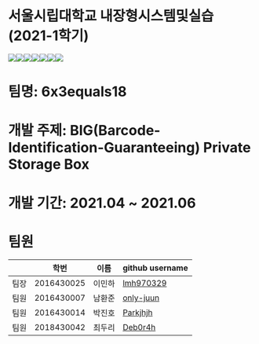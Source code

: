 # 서울시립대학교 내장형시스템및실습(2021-1학기)
<div class = "shields" style = "display: flex; "> 
    <img src = "https://img.shields.io/github/issues/only-juun/6x3equals18">
    <img src = "https://img.shields.io/github/forks/only-juun/6x3equals18">
    <img src = "https://img.shields.io/github/stars/only-juun/6x3equals18">
    <img src="https://img.shields.io/static/v1?label=xycar&message=autodrive" />
    <img src="https://img.shields.io/github/languages/top/only-juun/6x3equals18" />
    <img src="https://img.shields.io/github/last-commit/only-juun/6x3equals18"/>
    <img src="https://img.shields.io/github/license/only-juun/6x3equals18" />
</div>

# 팀명: 6x3equals18

# 개발 주제: BIG(Barcode-Identification-Guaranteeing) Private Storage Box

# 개발 기간: 2021.04 ~ 2021.06

# 팀원
||학번 |이름|github username|
|--|--|--|--|
|팀장|2016430025|이민하|<a href = "https://github.com/lmh970329">lmh970329</a>|
|팀원|2016430007|남환준|<a href = "https://github.com/only-juun">only-juun</a>|
|팀원|2016430014|박진호|<a href = "https://github.com/Parkjhjh">Parkjhjh</a>|
|팀원|2018430042|최두리|<a href = "https://github.com/Deb0r4h">Deb0r4h</a>|
